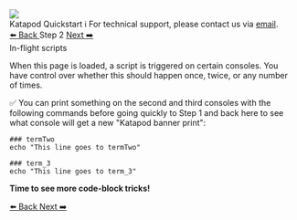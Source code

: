 <!-- TOP -->
<div class="top">
  <img class="scenario-academy-logo" src="https://datastax-academy.github.io/katapod-shared-assets/images/ds-academy-2023.svg" />
  <div class="scenario-title-section">
    <span class="scenario-title">Katapod Quickstart</span>
    <span class="scenario-subtitle">ℹ️ For technical support, please contact us via <a href="mailto:academy@datastax.com">email</a>.</span>
  </div>
</div>

<!-- NAVIGATION -->
<div id="navigation-top" class="navigation-top">
  <a title="Back" href='command:katapod.loadPage?[{"step":"step1"}]' class="btn btn-dark navigation-top-left">
    ⬅️ Back
  </a>
  <span class="step-count">Step 2</span>
  <a title="Next" href='command:katapod.loadPage?[{"step":"step3"}]' class="btn btn-dark navigation-top-right">
    Next ➡️
  </a>
</div>

<!-- CONTENT -->
<div class="step-title">In-flight scripts</div>

When this page is loaded, a script is triggered on certain consoles.
You have control over whether this
should happen once, twice, or any number of times.

✅ You can print something on the second and third consoles with the following commands before going quickly to Step 1 and back here to see what console will get a new "Katapod banner print":

```
### termTwo
echo "This line goes to termTwo"
```

```
### term_3
echo "This line goes to term_3"
```

**Time to see more code-block tricks!**

<!-- NAVIGATION -->
<div id="navigation-bottom" class="navigation-bottom">
  <a title="Back" href='command:katapod.loadPage?[{"step":"step1"}]' class="btn btn-dark navigation-bottom-left">
    ⬅️ Back
  </a>
  <a title="Next" href='command:katapod.loadPage?[{"step":"step3"}]' class="btn btn-dark navigation-bottom-right">
    Next ➡️
  </a>
</div>
